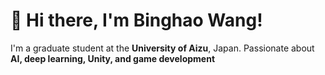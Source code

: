 # 👋 Hi there, I'm Binghao Wang!

I'm a graduate student at the **University of Aizu**, Japan. Passionate about **AI, deep learning, Unity, and game development**  

